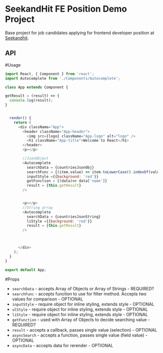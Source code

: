 # SeekandHit FE Position Demo Project

Base project for job candidates applying for frontend developer position at [Seekandhit](https://seekandhit.com/).

## API

#Usage

```js
import React, { Component } from 'react';
import Autocomplete from './Components/Autocomplete';

class App extends Component {

getResult = (result) => {
  console.log(result);
}


  render() {
    return (
      <div className="App">
        <header className="App-header">
          <img src={logo} className="App-logo" alt="logo" />
          <h1 className="App-title">Welcome to React</h1>
        </header>
        <p></p>

        //JsonObject
        <Autocomplete
          searchData = {countriesJsonObj}
          searchFunc = {(item,value) => item.toLowerCase().indexOf(value.toLowerCase()) > -1}
          inputStyle ={{background: 'red'}}
          getFunction = {(data)=> data['name']}
          result = {this.getResult}
        />


        <p></p>
        //String array
        <Autocomplete
          searchData = {countriesJsonString}
          liStyle ={{background: 'red'}}
          result = {this.getResult}
        />



      </div>
    );
  }
}

export default App;
```

#Props

* `searchData` - accepts Array of Objects or Array of Strings - REQUIRED?
* `searchFunc` - accepts function to use for filter method. Accepts two values for comparison - OPTIONAL
* `inputStyle` - require object for inline styling, extends style - OPTIONAL
* `ulStyle` - require object for inline styling, extends style - OPTIONAL
* `liStyle` - require object for inline styling, extends style - OPTIONAL
* `getFunction` - used with Array of Objects to decide searching value - REQUIRED?
* `result` - accepts a callback, passes single value (selection)  - OPTIONAL
* `asyncSearch` - accepts a function, passes single value (field value) - OPTIONAL
* `asyncData` - accepts data for rerender - OPTIONAL






